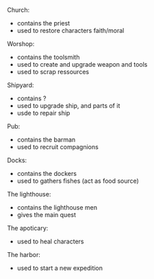 Church:
- contains the priest
- used to restore characters faith/moral

Worshop:
- contains the toolsmith
- used to create and upgrade weapon and tools
- used to scrap ressources

Shipyard:
- contains ?
- used to upgrade ship, and parts of it
- usde to repair ship

Pub:
- contains the barman
- used to recruit compagnions

Docks:
- contains the dockers
- used to gathers fishes (act as food source)

The lighthouse:
- contains the lighthouse men
- gives the main quest

The apoticary:
- used to heal characters

The harbor:
- used to start a new expedition
	